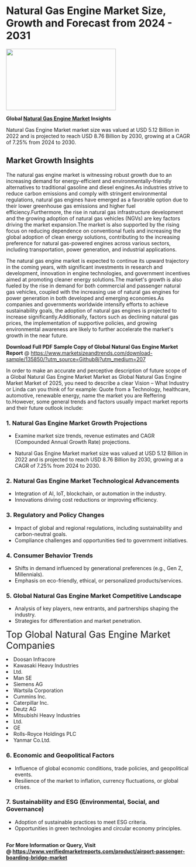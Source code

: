 <H1>Natural Gas Engine Market Size, Growth and Forecast from 2024 - 2031</H1><img class="aligncenter size-medium wp-image-584254" src="https://thirdeyenews.in/wp-content/uploads/2024/09/Global-Market-Research-300x168.jpeg" alt="" width="300" height="168" /><p><strong>Global&nbsp;<a href="https://www.marketsizeandtrends.com/download-sample/135850/?utm_source=Github8j?utm_medium=207">Natural Gas Engine Market</a> Insights</strong></p><p>Natural Gas Engine Market market size was valued at USD 5.12 Billion in 2022 and is projected to reach USD 8.76 Billion by 2030, growing at a CAGR of 7.25% from 2024 to 2030.</p><p><h2>Market Growth Insights</h2> <p>The natural gas engine market is witnessing robust growth due to an increasing demand for energy-efficient and environmentally-friendly alternatives to traditional gasoline and diesel engines.As industries strive to reduce carbon emissions and comply with stringent environmental regulations, natural gas engines have emerged as a favorable option due to their lower greenhouse gas emissions and higher fuel efficiency.Furthermore, the rise in natural gas infrastructure development and the growing adoption of natural gas vehicles (NGVs) are key factors driving the market expansion.The market is also supported by the rising focus on reducing dependence on conventional fuels and increasing the global adoption of clean energy solutions, contributing to the increasing preference for natural gas-powered engines across various sectors, including transportation, power generation, and industrial applications.</p> <p>The natural gas engine market is expected to continue its upward trajectory in the coming years, with significant investments in research and development, innovation in engine technologies, and government incentives aimed at promoting cleaner energy solutions.The market's growth is also fueled by the rise in demand for both commercial and passenger natural gas vehicles, coupled with the increasing use of natural gas engines for power generation in both developed and emerging economies.As companies and governments worldwide intensify efforts to achieve sustainability goals, the adoption of natural gas engines is projected to increase significantly.Additionally, factors such as declining natural gas prices, the implementation of supportive policies, and growing environmental awareness are likely to further accelerate the market's growth in the near future.</p> <p><span class=""><strong>Download Full PDF Sample Copy of Global Natural Gas Engine Market Report</strong> @ <a href="https://www.marketsizeandtrends.com/download-sample/135850/?utm_source=Github8j?utm_medium=207" target="_blank">https://www.marketsizeandtrends.com/download-sample/135850/?utm_source=Github8j?utm_medium=207</a></span></p><p>In order to make an accurate and perceptive description of future scope of a Global&nbsp;Natural Gas Engine Market Market as Global&nbsp;Natural Gas Engine Market Market of 2025, you need to describe a clear Vision &ndash; What Industry or Linda can you think of for example: Quote from a Technology, healthcare, automotive, renewable energy, name the market you are Reffering to.However, some general trends and factors usually impact market reports and their future outlook include:</p><h3>1.&nbsp;<strong>Natural Gas Engine Market Growth Projections</strong></h3><ul><li>Examine market size trends, revenue estimates and CAGR (Compounded Annual Growth Rate) projections.</li><li><p>Natural Gas Engine Market market size was valued at USD 5.12 Billion in 2022 and is projected to reach USD 8.76 Billion by 2030, growing at a CAGR of 7.25% from 2024 to 2030.</p></li></ul><h3>2.&nbsp;<strong>Natural Gas Engine Market Technological Advancements</strong></h3><ul><li>Integration of AI, IoT, blockchain, or automation in the industry.</li><li>Innovations driving cost reductions or improving efficiency.</li></ul><h3>3.&nbsp;<strong>Regulatory and Policy Changes</strong></h3><ul><li>Impact of global and regional regulations, including sustainability and carbon-neutral goals.</li><li>Compliance challenges and opportunities tied to government initiatives.</li></ul><h3>4.&nbsp;<strong>Consumer Behavior Trends</strong></h3><ul><li>Shifts in demand influenced by generational preferences (e.g., Gen Z, Millennials).</li><li>Emphasis on eco-friendly, ethical, or personalized products/services.</li></ul><h3>5.&nbsp;<strong>Global Natural Gas Engine Market Competitive Landscape</strong></h3><ul><li>Analysis of key players, new entrants, and partnerships shaping the industry.</li><li>Strategies for differentiation and market penetration.</li></ul><p data-pm-slice="1 1 []"><span style="color: inherit; font-family: inherit; font-size: 25px;">Top Global Natural Gas Engine Market Companies</span></p><div class="" data-test-id=""><p><li>Doosan Infracore</li><li> Kawasaki Heavy Industries</li><li> Ltd.</li><li> Man SE</li><li> Siemens AG</li><li> Wartsila Corporation</li><li> Cummins Inc.</li><li> Caterpillar Inc.</li><li> Deutz AG</li><li> Mitsubishi Heavy Industries</li><li> Ltd.</li><li> GE</li><li> Rolls-Royce Holdings PLC</li><li> Yanmar Co.Ltd.</li></p></div><h3>6.&nbsp;<strong>Economic and Geopolitical Factors</strong></h3><ul><li>Influence of global economic conditions, trade policies, and geopolitical events.</li><li>Resilience of the market to inflation, currency fluctuations, or global crises.</li></ul><h3>7.&nbsp;<strong>Sustainability and ESG (Environmental, Social, and Governance)</strong></h3><ul><li>Adoption of sustainable practices to meet ESG criteria.</li><li>Opportunities in green technologies and circular economy principles.</li></ul><h2><strong style="font-size: 14px;">For More Information or Query, Visit @&nbsp;</strong><a style="background-color: #ffffff; font-size: 14px;" href="https://www.marketsizeandtrends.com/report/natural-gas-engine-market/" target="_blank">https://www.verifiedmarketreports.com/product/airport-passenger-boarding-bridge-market</a></h2>
